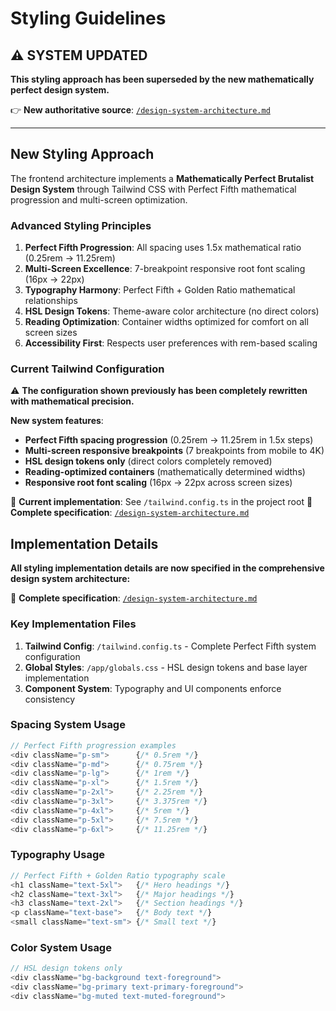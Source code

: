 # Styling Guidelines

## ⚠️ **SYSTEM UPDATED**

**This styling approach has been superseded by the new mathematically perfect design system.**

👉 **New authoritative source**: [`/design-system-architecture.md`](../../design-system-architecture.md)

---

## New Styling Approach

The frontend architecture implements a **Mathematically Perfect Brutalist Design System** through Tailwind CSS with Perfect Fifth mathematical progression and multi-screen optimization.

### Advanced Styling Principles

1. **Perfect Fifth Progression**: All spacing uses 1.5x mathematical ratio (0.25rem → 11.25rem)
2. **Multi-Screen Excellence**: 7-breakpoint responsive root font scaling (16px → 22px)
3. **Typography Harmony**: Perfect Fifth + Golden Ratio mathematical relationships
4. **HSL Design Tokens**: Theme-aware color architecture (no direct colors)
5. **Reading Optimization**: Container widths optimized for comfort on all screen sizes
6. **Accessibility First**: Respects user preferences with rem-based scaling

### Current Tailwind Configuration

⚠️ **The configuration shown previously has been completely rewritten with mathematical precision.**

**New system features**:

- **Perfect Fifth spacing progression** (0.25rem → 11.25rem in 1.5x steps)
- **Multi-screen responsive breakpoints** (7 breakpoints from mobile to 4K)
- **HSL design tokens only** (direct colors completely removed)
- **Reading-optimized containers** (mathematically determined widths)
- **Responsive root font scaling** (16px → 22px across screen sizes)

📖 **Current implementation**: See `/tailwind.config.ts` in the project root
📖 **Complete specification**: [`/design-system-architecture.md`](../../design-system-architecture.md)

## Implementation Details

**All styling implementation details are now specified in the comprehensive design system architecture:**

📖 **Complete specification**: [`/design-system-architecture.md`](../../design-system-architecture.md)

### Key Implementation Files

1. **Tailwind Config**: `/tailwind.config.ts` - Complete Perfect Fifth system configuration
2. **Global Styles**: `/app/globals.css` - HSL design tokens and base layer implementation
3. **Component System**: Typography and UI components enforce consistency

### Spacing System Usage

```typescript
// Perfect Fifth progression examples
<div className="p-sm">      {/* 0.5rem */}
<div className="p-md">      {/* 0.75rem */}
<div className="p-lg">      {/* 1rem */}
<div className="p-xl">      {/* 1.5rem */}
<div className="p-2xl">     {/* 2.25rem */}
<div className="p-3xl">     {/* 3.375rem */}
<div className="p-4xl">     {/* 5rem */}
<div className="p-5xl">     {/* 7.5rem */}
<div className="p-6xl">     {/* 11.25rem */}
```

### Typography Usage

```typescript
// Perfect Fifth + Golden Ratio typography scale
<h1 className="text-5xl">   {/* Hero headings */}
<h2 className="text-3xl">   {/* Major headings */}
<h3 className="text-2xl">   {/* Section headings */}
<p className="text-base">   {/* Body text */}
<small className="text-sm"> {/* Small text */}
```

### Color System Usage

```typescript
// HSL design tokens only
<div className="bg-background text-foreground">
<div className="bg-primary text-primary-foreground">
<div className="bg-muted text-muted-foreground">
```
